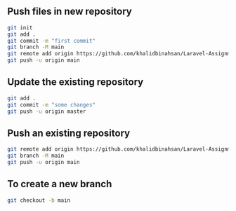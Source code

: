 ## Push files in new repository
```bash
git init
git add .
git commit -m "first commit"
git branch -M main
git remote add origin https://github.com/khalidbinahsan/Laravel-Assignment-2.git
git push -u origin main
```
## Update the existing repository
```bash
git add .
git commit -m "some changes"
git push -u origin master
```
## Push an existing repository
```bash
git remote add origin https://github.com/khalidbinahsan/Laravel-Assignment-2.git
git branch -M main
git push -u origin main
```
## To create a new branch
```bash
git checkout -b main
```
